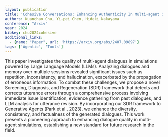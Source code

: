 ```yaml
---
layout: publication
title: 'Cohesive Conversations: Enhancing Authenticity In Multi-agent Simulated Dialogues'
authors: Kuanchao Chu, Yi-pei Chen, Hideki Nakayama
conference: "Arxiv"
year: 2024
bibkey: chu2024cohesive
additional_links:
  - {name: "Paper", url: 'https://arxiv.org/abs/2407.09897'}
tags: ['Agentic', 'Tools']
---
```

This paper investigates the quality of multi-agent dialogues in simulations
powered by Large Language Models (LLMs). Analyzing dialogues and memory over
multiple sessions revealed significant issues such as repetition,
inconsistency, and hallucination, exacerbated by the propagation of erroneous
information. To combat these challenges, we propose a novel Screening,
Diagnosis, and Regeneration (SDR) framework that detects and corrects utterance
errors through a comprehensive process involving immediate issue
identification, evidence gathering from past dialogues, and LLM analysis for
utterance revision. By incorporating our SDR framework to Generative Agents
(Park et al., 2023), we enhance the diversity, consistency, and factualness of
the generated dialogues. This work presents a pioneering approach to enhancing
dialogue quality in multi-agent simulations, establishing a new standard for
future research in the field.
